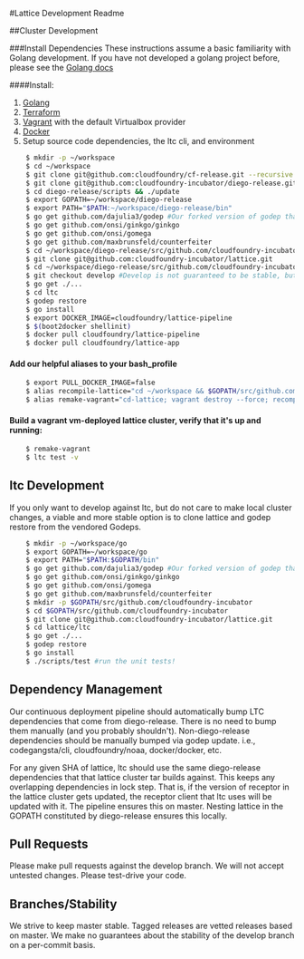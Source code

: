 #Lattice Development Readme

##Cluster Development

###Install Dependencies
These instructions assume a basic familiarity with Golang development.
If you have not developed a golang project before, please see the [Golang docs](https://golang.org/doc/)

####Install:

1. [Golang](https://golang.org/)
1. [Terraform](http://terraform.io)
1. [Vagrant](http://vagrantup.com) with the default Virtualbox provider
1. [Docker](https://docs.docker.com/installation/)
1. Setup source code dependencies, the ltc cli, and environment

```bash
    $ mkdir -p ~/workspace
    $ cd ~/workspace
    $ git clone git@github.com:cloudfoundry/cf-release.git --recursive
    $ git clone git@github.com:cloudfoundry-incubator/diego-release.git
    $ cd diego-release/scripts && ./update
    $ export GOPATH=~/workspace/diego-release
    $ export PATH="$PATH:~/workspace/diego-release/bin"
    $ go get github.com/dajulia3/godep #Our forked version of godep that handles submodules:
    $ go get github.com/onsi/ginkgo/ginkgo
    $ go get github.com/onsi/gomega
    $ go get github.com/maxbrunsfeld/counterfeiter
    $ cd ~/workspace/diego-release/src/github.com/cloudfoundry-incubator
    $ git clone git@github.com:cloudfoundry-incubator/lattice.git
    $ cd ~/workspace/diego-release/src/github.com/cloudfoundry-incubator/lattice
    $ git checkout develop #Develop is not guaranteed to be stable, but you're a contributor, so you're awesome enough to handle it!
    $ go get ./...
    $ cd ltc
    $ godep restore
    $ go install
    $ export DOCKER_IMAGE=cloudfoundry/lattice-pipeline
    $ $(boot2docker shellinit)
    $ docker pull cloudfoundry/lattice-pipeline
    $ docker pull cloudfoundry/lattice-app
```

#### Add our helpful aliases to your bash_profile

```bash
    $ export PULL_DOCKER_IMAGE=false
    $ alias recompile-lattice="cd ~/workspace && $GOPATH/src/github.com/cloudfoundry-incubator/lattice/pipeline/helpers/run_with_docker /workspace/diego-release/src/github.com/cloudfoundry-incubator/lattice/pipeline/01_compilation/compile_lattice_tar && mv -v ./lattice.tgz $GOPATH/src/github.com/cloudfoundry-incubator/lattice/"
    $ alias remake-vagrant="cd-lattice; vagrant destroy --force; recompile-lattice && VAGRANT_LATTICE_TAR_PATH=/vagrant/lattice.tgz vagrant up --provider=virtualbox; go install github.com/cloudfoundry-incubator/lattice/ltc"
```

#### Build a vagrant vm-deployed lattice cluster, verify that it's up and running:

```bash
    $ remake-vagrant
    $ ltc test -v
```
## ltc Development

If you only want to develop against ltc, but do not care to make local cluster changes,
a viable and more stable option is to clone lattice and godep restore from the vendored Godeps.

```bash
    $ mkdir -p ~/workspace/go
    $ export GOPATH=~/workspace/go
    $ export PATH="$PATH:$GOPATH/bin"
    $ go get github.com/dajulia3/godep #Our forked version of godep that handles submodules:
    $ go get github.com/onsi/ginkgo/ginkgo
    $ go get github.com/onsi/gomega
    $ go get github.com/maxbrunsfeld/counterfeiter
    $ mkdir -p $GOPATH/src/github.com/cloudfoundry-incubator
    $ cd $GOPATH/src/github.com/cloudfoundry-incubator
    $ git clone git@github.com:cloudfoundry-incubator/lattice.git
    $ cd lattice/ltc
    $ go get ./...
    $ godep restore
    $ go install
    $ ./scripts/test #run the unit tests!
```

## Dependency Management

Our continuous deployment pipeline should automatically bump LTC dependencies that come from diego-release.
There is no need to bump them manually (and you probably shouldn't).
Non-diego-release dependencies should be manually bumped via godep update.
i.e., codegangsta/cli, cloudfoundry/noaa, docker/docker, etc.

For any given SHA of lattice, ltc should use the same diego-release dependencies that that lattice cluster tar builds against.
This keeps any overlapping dependencies in lock step.
That is, if the version of receptor in the lattice cluster gets updated, the receptor client that ltc uses will be updated with it.
The pipeline ensures this on master. Nesting lattice in the GOPATH constituted by diego-release ensures this locally.

## Pull Requests

Please make pull requests against the develop branch.
We will not accept untested changes. Please test-drive your code.

## Branches/Stability

We strive to keep master stable.
Tagged releases are vetted releases based on master.
We make no guarantees about the stability of the develop branch on a per-commit basis.
